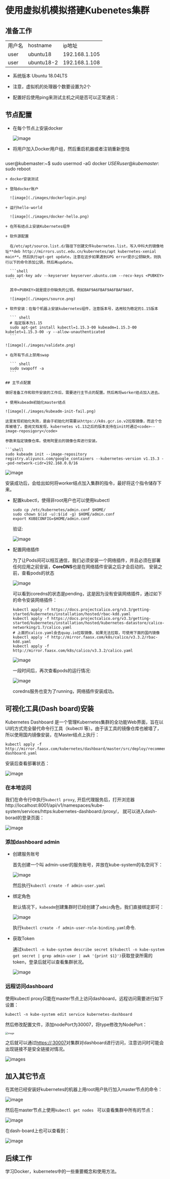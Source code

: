 # 使用虚拟机模拟搭建Kubenetes集群

## 准备工作

<table>
    <tr>
        <td>用户名</td>
    	<td>hostname</td>
    	<td>ip地址</td>
    </tr>
	<tr>
        <td>user</td>
        <td>ubuntu18</td>
        <td>192.168.1.105</td>
	</tr>
    <tr>
        <td>user</td>
        <td>ubuntu18-2</td>
        <td>192.168.1.108</td>
	</tr>
</table>

+ 系统版本 Ubuntu 18.04LTS

+ 注意，虚拟机的处理器个数要设置为2个

+ 配置好后使用ping来测试主机之间是否可以正常通讯：

  

## 节点配置

+ 在每个节点上安装docker

  ![image](./images/docker.png)

+ 将用户加入Docker用户组，然后重启机器或者注销重新登陆

  ``` shell
user@kubemaster:~$ sudo usermod -aG docker $USER
  user@kubemaster:~$ sudo reboot
  ```
+ docker安装测试

  + 登陆docker账户

    ![image](./images/dockerlogin.png)

  + 运行hello-world

    ![image](./images/docker-hello.png)

+ 在所有结点上安装Kubernetes组件

  + 软件源配置

    在/etc/apt/source.list.d/路径下创建文件kubernetes.list，写入中科大的镜像地址**deb http://mirrors.ustc.edu.cn/kubernetes/apt kubernetes-xenial main**。然后执行apt-get update，注意在这步如果遇到GPG error提示公钥缺失，则执行以下的命令添加公钥，然后再update。

    ```shell
  sudo apt-key adv --keyserver keyserver.ubuntu.com --recv-keys <PUBKEY>
    ```
  
    其中<PUBKEY>就是提示你缺失的公钥。例如BAF9A6FBAF9A6FBAF9A6F。
  
    ![image](./images/source.png)
  
  + 软件安装：在每个机器上安装kubernetes组件，注意版本号，选用较为稳定的1.15版本
  
    ``` shell
    # 指定版本为1.15
    sudo apt-get install kubectl=1.15.3-00 kubeadm=1.15.3-00 kubelet=1.15.3-00 -y --allow-unauthenticated
    ```

![image](./images/validate.png)

  + 在所有节点上禁用swap
  
    ``` shell
    sudo swapoff -a
    ```

## 主节点配置

做好准备工作和软件安装的工作后，需要进行主节点的配置。然后再将worker结点加入进去。

+ 使用kubeadm初始化master结点

  ![image](./images/kubeadm-init-fail.png)

  这里发现初始化失败，是由于初始化时需要从https://k8s.gcr.io.v2拉取镜像，而这个仓库被墙了。查阅文档发现，kubernetes v1.13之后的版本支持在init时通过<code>--image-reposigory</code>

  参数来指定镜像仓库。使用阿里云的镜像仓库进行安装。

  ```shell
  sudo kubeadm init --image-repository registry.aliyuncs.com/google_containers --kubernetes-version v1.15.3 --pod-network-cidr=192.168.0.0/16
  ```

  ![image](./images/kubeadm-init-success.png)

  安装成功后，会给出如何将worker结点加入集群的指令，最好将这个指令储存下来。

+ 配置kubectl，使得非root用户也可以使用kubectl

  ```shell
  sudo cp /etc/kubernetes/admin.conf $HOME/
  sudo chown $(id -u):$(id -g) $HOME/admin.conf
  export KUBECONFIG=$HOME/admin.conf
  ```
  
  验证:
  
  ![image](./images/validate2.png)
  
+ 配置网络插件

   为了让Pods间可以相互通信，我们必须安装一个网络插件，并且必须在部署任何应用之前安装，**CoreDNS**也是在网络插件安装之后才会启动的。 安装之前，查看pods的状态

  ![image](./images/pods.png)

  可以看到coredns的状态是pending，这是因为没有安装网络插件，通过如下的命令安装网络插件：

  ``` shell
  kubectl apply -f https://docs.projectcalico.org/v3.3/getting-started/kubernetes/installation/hosted/rbac-kdd.yaml
  kubectl apply -f https://docs.projectcalico.org/v3.3/getting-started/kubernetes/installation/hosted/kubernetes-datastore/calico-networking/1.7/calico.yaml
  # 上面的calico.yaml会去quay.io拉取镜像，如果无法拉取，可使用下面的国内镜像
  kubectl apply -f http://mirror.faasx.com/k8s/calico/v3.3.2/rbac-kdd.yaml
  kubectl apply -f http://mirror.faasx.com/k8s/calico/v3.3.2/calico.yaml
  ```

  ![image](./images/network-plugin.png)

  一段时间后，再次查看pods的运行情况:

  ![image](./images/pods2.png)

  coredns服务也变为了running，网络插件安装成功。

## 可视化工具(Dash board)安装

Kubernetes Dashboard 是一个管理Kubernetes集群的全功能Web界面，旨在以UI的方式完全替代命令行工具（kubectl 等）。由于该工具的镜像仓库也被墙了，所以使用国内镜像安装，在Master结点上执行：

```shell
kubectl apply -f http://mirror.faasx.com/kubernetes/dashboard/master/src/deploy/recommended/kubernetes-dashboard.yaml
```

安装后查看部署状态：

![image](./images/dashboard-running.png)

### 在本地访问

我们在命令行中执行<code>kubectl proxy</code>, 	开启代理服务后，打开浏览器http://localhost:8001/api/v1/namespaces/kube-system/services/https:kubernetes-dashboard:/proxy/， 就可以进入dash-borad的登录页面：

![image](./images/login.png)

### 添加dashboard admin

+ 创建服务账号

  首先创建一个叫 admin-user的服务账号，并放在kube-system的名空间下：

  ![image](./images/admin-user-yaml.png)

  然后执行<code>kubectl create -f admin-user.yaml</code>

+ 绑定角色

  默认情况下，`kubeadm`创建集群时已经创建了`admin`角色，我们直接绑定即可：

  ![image](./images/admin-user-binding-yaml.png)

  执行`kubectl create -f admin-user-role-binding.yaml`命令.

+ 获取Token

  通过`kubectl -n kube-system describe secret $(kubectl -n kube-system get secret | grep admin-user | awk '{print $1}')`获取登录所需的token，登录后就可以查看集群状况。

  ![image](./images/dashboard.png)

### 远程访问dashboard

使用kubectl proxy只能在master节点上访问dashboard，远程访问需要进行如下设置：

``` shell
kubectl -n kube-system edit service kubernetes-dashboard
```

然后修改配置文件，添加nodePort为30007，将type修改为NodePort：

<img src="./images/edit.png" alt="image" style="zoom:50%;" />

之后就可以通过[https://<master-ip>:30007](https://<master-ip>:30007)对集群对dashboard进行访问，注意访问时可能会出现链接不是安全链接对情况。

![images](./images/out.png)

## 加入其它节点

在其他已经安装好kubernetes的机器上用root用户执行加入master节点的命令：

![image](./images/join.png)

然后在master节点上使用<code>kubectl get nodes </code> 可以查看集群中所有的节点：

![image](./images/getnodes.png)

在dash-board上也可以查看到：

![image](./images/clusters.png)

## 后续工作

学习Docker，kubernetes中的一些重要概念和使用方法。